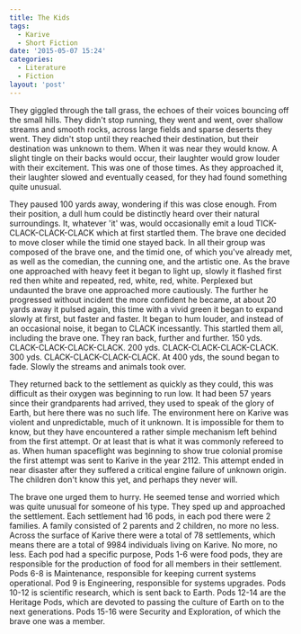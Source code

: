 ```yaml
---
title: The Kids
tags: 
  - Karive
  - Short Fiction
date: '2015-05-07 15:24'
categories:
  - Literature
  - Fiction
layout: 'post'
---
```


They giggled through the tall grass, the echoes of their voices bouncing off the small hills. They didn't stop running, they went and went, over shallow streams and smooth rocks, across large fields and sparse deserts they went. They didn't stop until they reached their destination, but their destination was unknown to them. When it was near they would know. A slight tingle on their backs would occur, their laughter would grow louder with their excitement. This was one of those times. As they approached it, their laughter slowed and eventually ceased, for they had found something quite unusual.

They paused 100 yards away, wondering if this was close enough. From their position, a dull hum could be distinctly heard over their natural surroundings. It, whatever 'it' was, would occasionally emit a loud TICK-CLACK-CLACK-CLACK which at first startled them. The brave one decided to move closer while the timid one stayed back. In all their group was composed of the brave one, and the timid one, of which you've already met, as well as the comedian, the cunning one, and the artistic one. As the brave one approached with heavy feet it began to light up, slowly it flashed first red then white and repeated, red, white, red, white. Perplexed but undaunted the brave one approached more cautiously. The further he progressed without incident the more confident he became, at about 20 yards away it pulsed again, this time with a vivid green it began to expand slowly at first, but faster and faster. It began to hum louder, and instead of an occasional noise, it began to CLACK incessantly. This startled them all, including the brave one. They ran back, further and further. 150 yds. CLACK-CLACK-CLACK-CLACK. 200 yds. CLACK-CLACK-CLACK-CLACK. 300 yds. CLACK-CLACK-CLACK-CLACK. At 400 yds, the sound began to fade. Slowly the streams and animals took over.

They returned back to the settlement as quickly as they could, this was difficult as their oxygen was beginning to run low. It had been 57 years since their grandparents had arrived, they used to speak of the glory of Earth, but here there was no such life. The environment here on Karive was violent and unpredictable, much of it unknown. It is impossible for them to know, but they have encountered a rather simple mechanism left behind from the first attempt. Or at least that is what it was commonly refereed to as. When human spaceflight was beginning to show true colonial promise the first attempt was sent to Karive in the year 2112. This attempt ended in near disaster after they suffered a critical engine failure of unknown origin. The children don't know this yet, and perhaps they never will.

The brave one urged them to hurry. He seemed tense and worried which was quite unusual for someone of his type. They sped up and approached the settlement. Each settlement had 16 pods, in each pod there were 2 families. A family consisted of 2 parents and 2 children, no more no less. Across the surface of Karive there were a total of 78 settlements, which means there are a total of 9984 individuals living on Karive. No more, no less. Each pod had a specific purpose, Pods 1-6 were food pods, they are responsible for the production of food for all members in their settlement. Pods 6-8 is Maintenance, responsible for keeping current systems operational. Pod 9 is Engineering, responsible for systems upgrades. Pods 10-12 is scientific research, which is sent back to Earth. Pods 12-14 are the Heritage Pods, which are devoted to passing the culture of Earth on to the next generations. Pods 15-16 were Security and Exploration, of which the brave one was a member.
